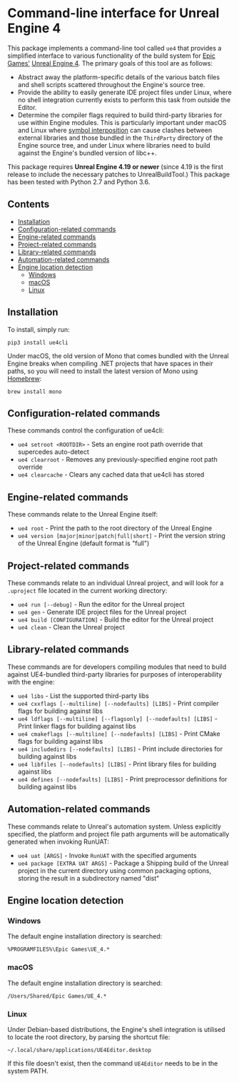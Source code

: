 Command-line interface for Unreal Engine 4
==========================================

This package implements a command-line tool called `ue4` that provides a simplified interface to various functionality of the build system for [Epic Games'](https://www.epicgames.com/) [Unreal Engine 4](https://www.unrealengine.com/). The primary goals of this tool are as follows:

- Abstract away the platform-specific details of the various batch files and shell scripts scattered throughout the Engine's source tree.
- Provide the ability to easily generate IDE project files under Linux, where no shell integration currently exists to perform this task from outside the Editor.
- Determine the compiler flags required to build third-party libraries for use within Engine modules. This is particularly important under macOS and Linux where [symbol interposition](https://developer.apple.com/library/content/documentation/DeveloperTools/Conceptual/DynamicLibraries/100-Articles/DynamicLibraryUsageGuidelines.html#//apple_ref/doc/uid/TP40001928-SW9) can cause clashes between external libraries and those bundled in the `ThirdParty` directory of the Engine source tree, and under Linux where libraries need to build against the Engine's bundled version of libc++.

This package requires **Unreal Engine 4.19 or newer** (since 4.19 is the first release to include the necessary patches to UnrealBuildTool.) This package has been tested with Python 2.7 and Python 3.6.


Contents
--------

- [Installation](#installation)
- [Configuration-related commands](#configuration-related-commands)
- [Engine-related commands](#engine-related-commands)
- [Project-related commands](#project-related-commands)
- [Library-related commands](#library-related-commands)
- [Automation-related commands](#automation-related-commands)
- [Engine location detection](#engine-location-detection)
	- [Windows](#windows)
	- [macOS](#macos)
	- [Linux](#linux)


Installation
------------

To install, simply run:

```
pip3 install ue4cli
```

Under macOS, the old version of Mono that comes bundled with the Unreal Engine breaks when compiling .NET projects that have spaces in their paths, so you will need to install the latest version of Mono using [Homebrew](https://brew.sh/):

```
brew install mono
```


Configuration-related commands
------------------------------

These commands control the configuration of ue4cli:

- `ue4 setroot <ROOTDIR>` - Sets an engine root path override that supercedes auto-detect
- `ue4 clearroot` - Removes any previously-specified engine root path override
- `ue4 clearcache` - Clears any cached data that ue4cli has stored


Engine-related commands
-----------------------

These commands relate to the Unreal Engine itself:

- `ue4 root` - Print the path to the root directory of the Unreal Engine
- `ue4 version [major|minor|patch|full|short]` - Print the version string of the Unreal Engine (default format is "full")


Project-related commands
------------------------

These commands relate to an individual Unreal project, and will look for a `.uproject` file located in the current working directory:

- `ue4 run [--debug]` - Run the editor for the Unreal project
- `ue4 gen` - Generate IDE project files for the Unreal project
- `ue4 build [CONFIGURATION]` - Build the editor for the Unreal project
- `ue4 clean` - Clean the Unreal project


Library-related commands
------------------------

These commands are for developers compiling modules that need to build against UE4-bundled third-party libraries for purposes of interoperability with the engine:

- `ue4 libs` - List the supported third-party libs
- `ue4 cxxflags [--multiline] [--nodefaults] [LIBS]` - Print compiler flags for building against libs
- `ue4 ldflags [--multiline] [--flagsonly] [--nodefaults] [LIBS]` - Print linker flags for building against libs
- `ue4 cmakeflags [--multiline] [--nodefaults] [LIBS]` - Print CMake flags for building against libs
- `ue4 includedirs [--nodefaults] [LIBS]` - Print include directories for building against libs
- `ue4 libfiles [--nodefaults] [LIBS]` - Print library files for building against libs
- `ue4 defines [--nodefaults] [LIBS]` - Print preprocessor definitions for building against libs

Automation-related commands
---------------------------

These commands relate to Unreal's automation system. Unless explicitly specified, the platform and project file path arguments will be automatically generated when invoking RunUAT:

- `ue4 uat [ARGS]` - Invoke `RunUAT` with the specified arguments
- `ue4 package [EXTRA UAT ARGS]` - Package a Shipping build of the Unreal project in the current directory using common packaging options, storing the result in a subdirectory named "dist"


Engine location detection
-------------------------

### Windows

The default engine installation directory is searched:

```
%PROGRAMFILES%\Epic Games\UE_4.*
```

### macOS

The default engine installation directory is searched:

```
/Users/Shared/Epic Games/UE_4.*
```

### Linux

Under Debian-based distributions, the Engine's shell integration is utilised to locate the root directory, by parsing the shortcut file:

```
~/.local/share/applications/UE4Editor.desktop
```

If this file doesn't exist, then the command `UE4Editor` needs to be in the system PATH.
